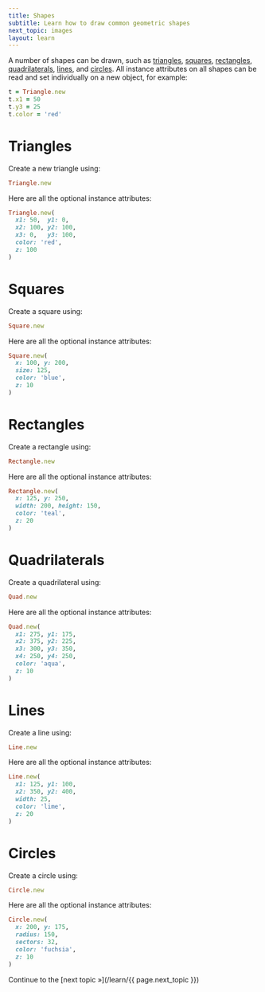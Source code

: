 ```yaml
---
title: Shapes
subtitle: Learn how to draw common geometric shapes
next_topic: images
layout: learn
---
```


<!--
TODO: Talk about setting a color for each vertex, or corner, of a shape.

```ruby
shape = Triangle.new()

shape.color = [
  [r, g, b, a],
  [r, g, b, a],
  [r, g, b, a]
]

shape.color = [
  'yellow',
  'pink',
  'green'
]

shape.color = [
  '#FF0000',
  '#FF0000',
  '#FF0000'
]

shape.color = [
  'blue',
  [r, g, b, a],
  '#FF0000'
]
```
-->

A number of shapes can be drawn, such as [triangles](#triangles), [squares](#squares), [rectangles](#rectangles), [quadrilaterals](#quadrilaterals), [lines](#lines), and [circles](#circles). All instance attributes on all shapes can be read and set individually on a new object, for example:

```ruby
t = Triangle.new
t.x1 = 50
t.y3 = 25
t.color = 'red'
```

# Triangles

Create a new triangle using:

```ruby
Triangle.new
```

Here are all the optional instance attributes:

```ruby
Triangle.new(
  x1: 50,  y1: 0,
  x2: 100, y2: 100,
  x3: 0,   y3: 100,
  color: 'red',
  z: 100
)
```

# Squares

Create a square using:

```ruby
Square.new
```

Here are all the optional instance attributes:

```ruby
Square.new(
  x: 100, y: 200,
  size: 125,
  color: 'blue',
  z: 10
)
```

# Rectangles

Create a rectangle using:

```ruby
Rectangle.new
```

Here are all the optional instance attributes:

```ruby
Rectangle.new(
  x: 125, y: 250,
  width: 200, height: 150,
  color: 'teal',
  z: 20
)
```

# Quadrilaterals

Create a quadrilateral using:

```ruby
Quad.new
```

Here are all the optional instance attributes:

```ruby
Quad.new(
  x1: 275, y1: 175,
  x2: 375, y2: 225,
  x3: 300, y3: 350,
  x4: 250, y4: 250,
  color: 'aqua',
  z: 10
)
```

# Lines

Create a line using:

```ruby
Line.new
```

Here are all the optional instance attributes:

```ruby
Line.new(
  x1: 125, y1: 100,
  x2: 350, y2: 400,
  width: 25,
  color: 'lime',
  z: 20
)
```

# Circles

Create a circle using:

```ruby
Circle.new
```

Here are all the optional instance attributes:

```ruby
Circle.new(
  x: 200, y: 175,
  radius: 150,
  sectors: 32,
  color: 'fuchsia',
  z: 10
)
```

Continue to the [next topic »](/learn/{{ page.next_topic }})
